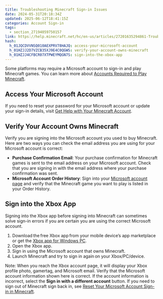 ```yaml
---
title: Troubleshooting Minecraft Sign-in Issues
date: 2024-05-31T20:18:34Z
updated: 2025-06-12T18:41:15Z
categories: Account Sign-in
tags:
  - section_27194059750157
link: https://help.minecraft.net/hc/en-us/articles/27201635294861-Troubleshooting-Minecraft-Sign-in-Issues
hash:
  h_01JQCDVVNSQ010AEXPRV78HAJQ: access-your-microsoft-account
  h_01HZJJ2D7VZCB35XJ9E4C0QGWS: verify-your-account-owns-minecraft
  h_01HZJJ4CFBCR07XTPWEYMQGN7S: sign-into-the-xbox-app
---
```


Some platforms may require a Microsoft account to sign-in and play Minecraft games. You can learn more about [Accounts Required to Play Minecraft](../Set-Up-Your-Account/Accounts-Required-to-Play-Minecraft.md).

## Access Your Microsoft Account

If you need to reset your password for your Microsoft account or update your sign-in details, visit [Get Help with Your Minecraft Account](./Get-Help-Signing-into-Minecraft-with-Your-Microsoft-Account.md).

## Verify Your Account Owns Minecraft

Verify you are signing into the Microsoft account you used to buy Minecraft. Here are two ways you can check the email address you are using for your Microsoft account is correct:

- **Purchase Confirmation Email**: Your purchase confirmation for Minecraft games is sent to the email address on your Microsoft account. Check that you are signing in with the email address where your purchase confirmation was sent.
- **Microsoft Account Order History**: Sign into your [Microsoft account page](https://account.microsoft.com/) and verify that the Minecraft game you want to play is listed in your Order History.

## Sign into the Xbox App

Signing into the Xbox app before signing into Minecraft can sometimes solve sign-in errors if you are certain you are using the correct Microsoft account.

1.  Download the free Xbox app from your mobile device’s app marketplace or get the [Xbox app for Windows PC](https://www.xbox.com/en-US/apps/xbox-app-for-pc).
2.  Open the Xbox app. 
3.  Sign in using the Microsoft account that owns Minecraft. 
4.  Launch Minecraft and try to sign in again on your Xbox/PC/device.

Note: When you reach the Xbox account page, it will display your Xbox profile photo, gamertag, and Microsoft email. Verify that the Microsoft account information shown here is correct. If the account information is incorrect, select the **Sign in with a different account** button. If you need to sign out of Minecraft sign back in, see [Reset Your Microsoft Account Sign-in in Minecraft](./Reset-Your-Microsoft-Account-Sign-in-in-Minecraft.md).
